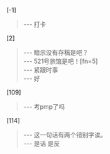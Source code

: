 
[-1] 
>--- 打卡<br>

[2] 
>--- 暗示没有存稿是吧？<br>
>--- 521号旅馆是吧！[fn=5]<br>
>--- 紧跟时事<br>
>--- 好<br>

[109] 
>--- 考pmp了吗<br>

[114] 
>--- 这一句话有两个错别字诶。<br>
>--- 是话
是反<br>
